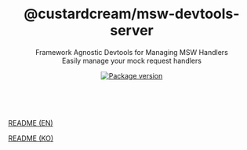 <br />
<br />

<h1 align="center">@custardcream/msw-devtools-server</h1>
<p align="center">
  <bold>Framework Agnostic Devtools for Managing MSW Handlers</bold>
  <br />
  <span>Easily manage your mock request handlers</span>
</p>

<p align="center">
  <a href="https://www.npmjs.com/package/@custardcream/msw-devtools-server" target="_blank"><img src="https://img.shields.io/npm/v/@custardcream/msw-devtools-server.svg?style=for-the-badge&label=Latest&color=black" alt="Package version" /></a>
  <br />
  <br />
</p>

<br />
<br />

[README (EN)](../../README.md#live-json-editing-for-instant-management-of-msw-request-handlers)

[README (KO)](../../README/KO/README.ko.md#msw-요청-핸들러를-실시간-json-편집으로-즉시-동기화하기)
